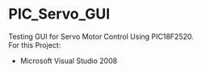 # PIC_Servo_GUI
Testing GUI for Servo Motor Control Using PIC18F2520.
<br>
For this Project:
* Microsoft Visual Studio 2008
